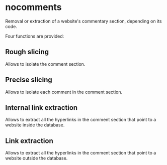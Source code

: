 # nocomments
Removal or extraction of a website's commentary section, depending on its code.

Four functions are provided:

## Rough slicing

Allows to isolate the comment section.

## Precise slicing

Allows to isolate each comment in the comment section.

## Internal link extraction

Allows to extract all the hyperlinks in the comment section that point to a website inside the database.

## Link extraction

Allows to extract all the hyperlinks in the comment section that point to a website outside the database.

